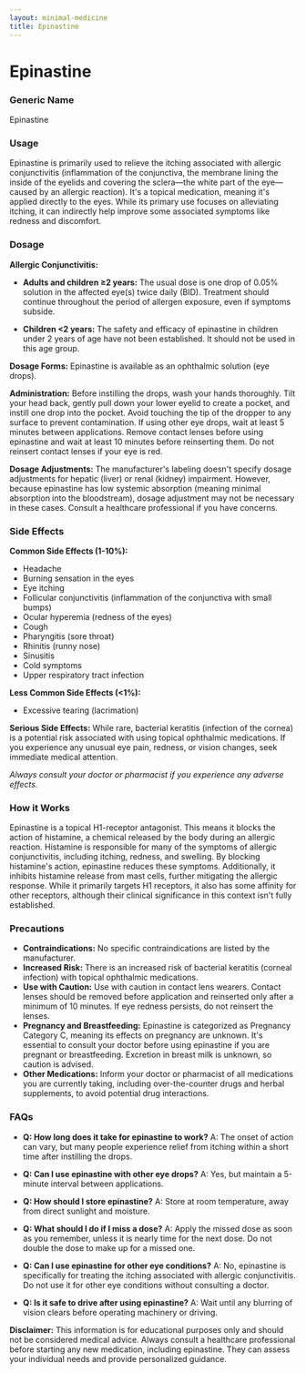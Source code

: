 ```yaml
---
layout: minimal-medicine
title: Epinastine
---
```


# Epinastine
### Generic Name
Epinastine

### Usage
Epinastine is primarily used to relieve the itching associated with allergic conjunctivitis (inflammation of the conjunctiva, the membrane lining the inside of the eyelids and covering the sclera—the white part of the eye—caused by an allergic reaction).  It's a topical medication, meaning it's applied directly to the eyes.  While its primary use focuses on alleviating itching, it can indirectly help improve some associated symptoms like redness and discomfort.

### Dosage

**Allergic Conjunctivitis:**

* **Adults and children ≥2 years:** The usual dose is one drop of 0.05% solution in the affected eye(s) twice daily (BID).  Treatment should continue throughout the period of allergen exposure, even if symptoms subside.

* **Children <2 years:** The safety and efficacy of epinastine in children under 2 years of age have not been established.  It should not be used in this age group.

**Dosage Forms:** Epinastine is available as an ophthalmic solution (eye drops).

**Administration:**  Before instilling the drops, wash your hands thoroughly. Tilt your head back, gently pull down your lower eyelid to create a pocket, and instill one drop into the pocket.  Avoid touching the tip of the dropper to any surface to prevent contamination.  If using other eye drops, wait at least 5 minutes between applications.  Remove contact lenses before using epinastine and wait at least 10 minutes before reinserting them.  Do not reinsert contact lenses if your eye is red.

**Dosage Adjustments:**  The manufacturer's labeling doesn't specify dosage adjustments for hepatic (liver) or renal (kidney) impairment. However, because epinastine has low systemic absorption (meaning minimal absorption into the bloodstream), dosage adjustment may not be necessary in these cases. Consult a healthcare professional if you have concerns.


### Side Effects

**Common Side Effects (1-10%):**

* Headache
* Burning sensation in the eyes
* Eye itching
* Follicular conjunctivitis (inflammation of the conjunctiva with small bumps)
* Ocular hyperemia (redness of the eyes)
* Cough
* Pharyngitis (sore throat)
* Rhinitis (runny nose)
* Sinusitis
* Cold symptoms
* Upper respiratory tract infection

**Less Common Side Effects (<1%):**

* Excessive tearing (lacrimation)

**Serious Side Effects:** While rare, bacterial keratitis (infection of the cornea) is a potential risk associated with using topical ophthalmic medications.  If you experience any unusual eye pain, redness, or vision changes, seek immediate medical attention.

*Always consult your doctor or pharmacist if you experience any adverse effects.*


### How it Works

Epinastine is a topical H1-receptor antagonist.  This means it blocks the action of histamine, a chemical released by the body during an allergic reaction.  Histamine is responsible for many of the symptoms of allergic conjunctivitis, including itching, redness, and swelling. By blocking histamine's action, epinastine reduces these symptoms.  Additionally, it inhibits histamine release from mast cells, further mitigating the allergic response.  While it primarily targets H1 receptors, it also has some affinity for other receptors, although their clinical significance in this context isn't fully established.


### Precautions

* **Contraindications:**  No specific contraindications are listed by the manufacturer.
* **Increased Risk:**  There is an increased risk of bacterial keratitis (corneal infection) with topical ophthalmic medications.
* **Use with Caution:**  Use with caution in contact lens wearers. Contact lenses should be removed before application and reinserted only after a minimum of 10 minutes.  If eye redness persists, do not reinsert the lenses.
* **Pregnancy and Breastfeeding:** Epinastine is categorized as Pregnancy Category C, meaning its effects on pregnancy are unknown. It's essential to consult your doctor before using epinastine if you are pregnant or breastfeeding.  Excretion in breast milk is unknown, so caution is advised.
* **Other Medications:**  Inform your doctor or pharmacist of all medications you are currently taking, including over-the-counter drugs and herbal supplements, to avoid potential drug interactions.


### FAQs

* **Q: How long does it take for epinastine to work?**  A: The onset of action can vary, but many people experience relief from itching within a short time after instilling the drops.

* **Q: Can I use epinastine with other eye drops?** A: Yes, but maintain a 5-minute interval between applications.

* **Q: How should I store epinastine?** A: Store at room temperature, away from direct sunlight and moisture.

* **Q: What should I do if I miss a dose?** A: Apply the missed dose as soon as you remember, unless it is nearly time for the next dose. Do not double the dose to make up for a missed one.

* **Q: Can I use epinastine for other eye conditions?** A: No, epinastine is specifically for treating the itching associated with allergic conjunctivitis.  Do not use it for other eye conditions without consulting a doctor.

* **Q: Is it safe to drive after using epinastine?** A:  Wait until any blurring of vision clears before operating machinery or driving.


**Disclaimer:** This information is for educational purposes only and should not be considered medical advice. Always consult a healthcare professional before starting any new medication, including epinastine.  They can assess your individual needs and provide personalized guidance.
